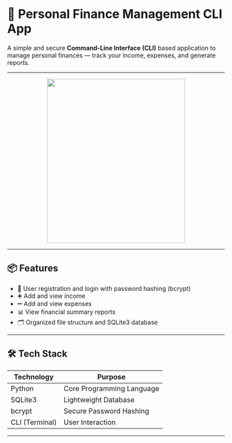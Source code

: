 # 💸 Personal Finance Management CLI App

A simple and secure **Command-Line Interface (CLI)** based application to manage personal finances — track your income, expenses, and generate reports.

---

<p align="center">
  <img src="https://img.freepik.com/premium-vector/online-mobile-payment-banking-service-concept-woman-pays-with-mobile-phone-successfully-safely-flat-vector-modern-illustration_566886-9730.jpg" width="320" height="380">
</p>

---

## 📦 Features

- 👤 User registration and login with password hashing (bcrypt)
- ➕ Add and view income
- ➖ Add and view expenses
- 📊 View financial summary reports
- 🗂 Organized file structure and SQLite3 database

---

## 🛠️ Tech Stack

| Technology   | Purpose                    |
|-------------|-----------------------------|
| Python       | Core Programming Language   |
| SQLite3      | Lightweight Database        |
| bcrypt       | Secure Password Hashing     |
| CLI (Terminal)| User Interaction           |

---

